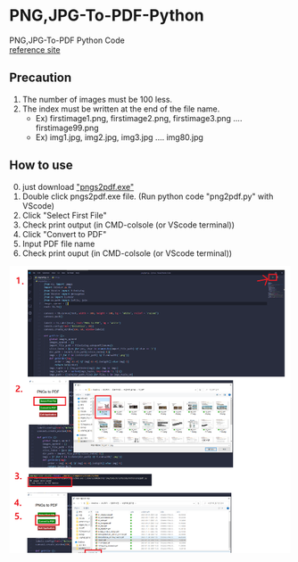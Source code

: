 # PNG,JPG-To-PDF-Python
PNG,JPG-To-PDF Python Code   
[reference site](https://datatofish.com/images-to-pdf-python/)

## Precaution
1. The number of images must be 100 less.
2. The index must be written at the end of the file name.
    - Ex) firstimage1.png, firstimage2.png, firstimage3.png  .... firstimage99.png
    - Ex) img1.jpg, img2.jpg, img3.jpg  .... img80.jpg

## How to use
0. just download ["pngs2pdf.exe"](https://github.com/junha1125/PNG-JPGs-To-PDF-Python/raw/main/pngs2pdf.exe)
1. Double click pngs2pdf.exe file. (Run python code "png2pdf.py" with VScode)
2. Click "Select First File"
3. Check print output (in CMD-colsole (or VScode terminal))
4. Click "Convert to PDF"
5. Input PDF file name
6. Check print ouput (in CMD-colsole (or VScode terminal))

![img](https://github.com/junha1125/Imgaes_For_GitBlog/blob/master/2021-1/pngtopdf.png?raw=true)

